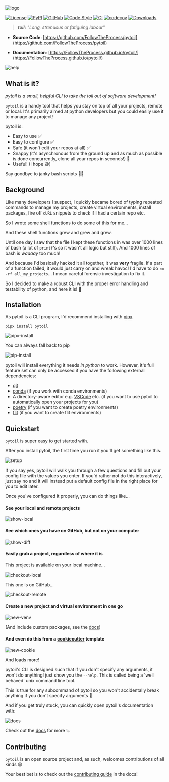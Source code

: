 ![logo](https://github.com/FollowTheProcess/pytoil/raw/main/docs/img/logo.png)

[![License](https://img.shields.io/github/license/FollowTheProcess/pytoil)](https://github.com/FollowTheProcess/pytoil)
[![PyPI](https://img.shields.io/pypi/v/pytoil.svg?logo=python)](https://pypi.python.org/pypi/pytoil)
[![GitHub](https://img.shields.io/github/v/release/FollowTheProcess/pytoil?logo=github&sort=semver)](https://github.com/FollowTheProcess/pytoil)
[![Code Style](https://img.shields.io/badge/code%20style-black-black)](https://github.com/FollowTheProcess/pytoil)
[![CI](https://github.com/FollowTheProcess/pytoil/workflows/CI/badge.svg)](https://github.com/FollowTheProcess/pytoil/actions?query=workflow%3ACI)
[![codecov](https://codecov.io/gh/FollowTheProcess/pytoil/branch/main/graph/badge.svg?token=OLMR2P3J6N)](https://codecov.io/gh/FollowTheProcess/pytoil)
[![Downloads](https://static.pepy.tech/personalized-badge/pytoil?period=total&units=international_system&left_color=grey&right_color=green&left_text=Downloads)](https://pepy.tech/project/pytoil)

> ***toil:***
> *"Long, strenuous or fatiguing labour"*

* **Source Code**: [https://github.com/FollowTheProcess/pytoil](https://github.com/FollowTheProcess/pytoil)

* **Documentation**: [https://FollowTheProcess.github.io/pytoil/](https://FollowTheProcess.github.io/pytoil/)

![help](https://github.com/FollowTheProcess/pytoil/raw/main/docs/img/help.svg)

## What is it?

*pytoil is a small, helpful CLI to take the toil out of software development!*

`pytoil` is a handy tool that helps you stay on top of all your projects, remote or local. It's primarily aimed at python developers but you could easily use it to manage any project!

pytoil is:

* Easy to use ✅
* Easy to configure ✅
* Safe (it won't edit your repos at all) ✅
* Snappy (it's asynchronous from the ground up and as much as possible is done concurrently, clone all your repos in seconds!) 💨
* Useful! (I hope 😃)

Say goodbye to janky bash scripts 👋🏻

## Background

Like many developers I suspect, I quickly became bored of typing repeated commands to manage my projects, create virtual environments, install packages, fire off `cURL` snippets to check if I had a certain repo etc.

So I wrote some shell functions to do some of this for me...

And these shell functions grew and grew and grew.

Until one day I saw that the file I kept these functions in was over 1000 lines of bash (a lot of `printf`'s so it wasn't all logic but still). And 1000 lines of bash is *waaaay* too much!

And because I'd basically hacked it all together, it was **very** fragile. If a part of a function failed, it would just carry on and wreak havoc! I'd have to do `rm -rf all_my_projects`... I mean careful forensic investigation to fix it.

So I decided to make a robust CLI with the proper error handling and testability of python, and here it is! 🎉

## Installation

As pytoil is a CLI program, I'd recommend installing with [pipx].

`pipx install pytoil`

![pipx-install](https://github.com/FollowTheProcess/pytoil/raw/main/docs/img/pipx_install.svg)

You can always fall back to pip

![pip-install](https://github.com/FollowTheProcess/pytoil/raw/main/docs/img/pip_install.svg)

pytoil will install everything it needs *in python* to work. However, it's full feature set can only be accessed if you have the following external dependencies:

* [git]
* [conda] (if you work with conda environments)
* A directory-aware editor e.g. [VSCode] etc. (if you want to use pytoil to automatically open your projects for you)
* [poetry] (if you want to create poetry environments)
* [flit] (if you want to create flit environments)

## Quickstart

`pytoil` is super easy to get started with.

After you install pytoil, the first time you run it you'll get something like this.

![setup](https://github.com/FollowTheProcess/pytoil/raw/main/docs/img/setup.svg)

If you say yes, pytoil will walk you through a few questions and fill out your config file with the values you enter. If you'd rather not do this interactively, just say no and it will instead put a default config file in the right place for you to edit later.

Once you've configured it properly, you can do things like...

#### See your local and remote projects

![show-local](https://github.com/FollowTheProcess/pytoil/raw/main/docs/img/show_local.svg)

#### See which ones you have on GitHub, but not on your computer

![show-diff](https://github.com/FollowTheProcess/pytoil/raw/main/docs/img/show_diff.svg)

#### Easily grab a project, regardless of where it is

This project is available on your local machine...

![checkout-local](https://github.com/FollowTheProcess/pytoil/raw/main/docs/img/checkout_local.svg)

This one is on GitHub...

![checkout-remote](https://github.com/FollowTheProcess/pytoil/raw/main/docs/img/checkout_remote.svg)

#### Create a new project and virtual environment in one go

![new-venv](https://github.com/FollowTheProcess/pytoil/raw/main/docs/img/new_venv.svg)

(And include custom packages, see the [docs])

#### And even do this from a [cookiecutter] template

![new-cookie](https://github.com/FollowTheProcess/pytoil/raw/main/docs/img/new_cookie.svg)

And loads more!

pytoil's CLI is designed such that if you don't specify any arguments, it won't do anything! just show you the `--help`. This is called being a 'well behaved' unix command line tool.

This is true for any subcommand of pytoil so you won't accidentally break anything if you don't specify arguments 🎉

And if you get truly stuck, you can quickly open pytoil's documentation with:

![docs](https://github.com/FollowTheProcess/pytoil/raw/main/docs/img/docs.svg)

Check out the [docs] for more 💥

## Contributing

`pytoil` is an open source project and, as such, welcomes contributions of all kinds 😃

Your best bet is to check out the [contributing guide] in the docs!

[pipx]: https://pipxproject.github.io/pipx/
[docs]: https://FollowTheProcess.github.io/pytoil/
[FollowTheProcess/poetry_pypackage]: https://github.com/FollowTheProcess/poetry_pypackage
[wasabi]: https://github.com/ines/wasabi
[httpx]: https://www.python-httpx.org
[async-click]: https://github.com/python-trio/asyncclick
[contributing guide]: https://followtheprocess.github.io/pytoil/contributing/contributing.html
[git]: https://git-scm.com
[conda]: https://docs.conda.io/en/latest/
[VSCode]: https://code.visualstudio.com
[config]: config.md
[cookiecutter]: https://github.com/cookiecutter/cookiecutter
[poetry]: https://python-poetry.org
[flit]: https://flit.readthedocs.io
